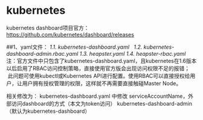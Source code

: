# kubernetes
kubernetes dashboard项目官方：https://github.com/kubernetes/dashboard/releases

##1、yaml文件：
*1.1. kubernetes-dashboard.yaml*  
*1.2. kubernetes-dashboard-admin.rbac.yaml*
*1.3. heapster.yaml*
*1.4. heapster-rbac.yaml*
 注：官方文件中只包含了kubernetes-dashboard.yaml，且kubernetes在1.6版本以后启用了RBAC访问控制策略，直接使用官方版会出现访问权限不足的报错；
    此问题可使用kubectl或Kubernetes API进行配置。使用RBAC可以直接授权给用户，让用户拥有授权管理的权限，这样就不再需要直接触碰Master Node。

相关修改为：
kubernetes-dashboard.yaml 中修改 serviceAccountName，外部访问dashboard的方式（本文为token访问）
kubernetes-dashboard-admin（默认为kubernetes-dashboard）

